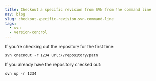 ```yaml
---
title: Checkout a specific revision from SVN from the command line
nav: blog
slug: checkout-specific-revision-svn-command-line
tags:
  - svn
  - version-control
---
```

If you're checking out the repository for the first time:

    svn checkout -r 1234 url://repository/path

If you already have the repository checked out:

    svn up -r 1234